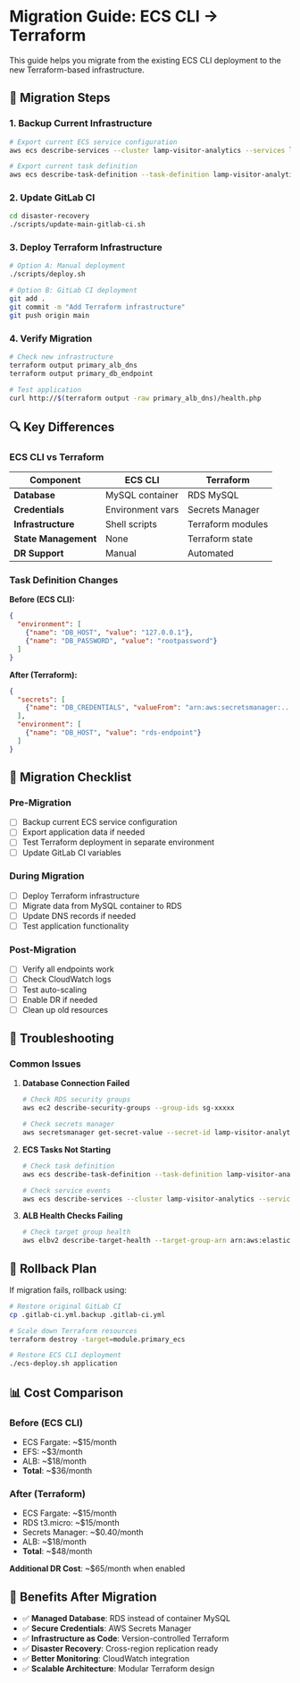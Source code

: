 # Migration Guide: ECS CLI → Terraform

This guide helps you migrate from the existing ECS CLI deployment to the new Terraform-based infrastructure.

## 🔄 Migration Steps

### 1. Backup Current Infrastructure
```bash
# Export current ECS service configuration
aws ecs describe-services --cluster lamp-visitor-analytics --services lamp-visitor-analytics > current-service.json

# Export current task definition
aws ecs describe-task-definition --task-definition lamp-visitor-analytics > current-task-def.json
```

### 2. Update GitLab CI
```bash
cd disaster-recovery
./scripts/update-main-gitlab-ci.sh
```

### 3. Deploy Terraform Infrastructure
```bash
# Option A: Manual deployment
./scripts/deploy.sh

# Option B: GitLab CI deployment
git add .
git commit -m "Add Terraform infrastructure"
git push origin main
```

### 4. Verify Migration
```bash
# Check new infrastructure
terraform output primary_alb_dns
terraform output primary_db_endpoint

# Test application
curl http://$(terraform output -raw primary_alb_dns)/health.php
```

## 🔍 Key Differences

### ECS CLI vs Terraform

| Component | ECS CLI | Terraform |
|-----------|---------|-----------|
| **Database** | MySQL container | RDS MySQL |
| **Credentials** | Environment vars | Secrets Manager |
| **Infrastructure** | Shell scripts | Terraform modules |
| **State Management** | None | Terraform state |
| **DR Support** | Manual | Automated |

### Task Definition Changes

**Before (ECS CLI):**
```json
{
  "environment": [
    {"name": "DB_HOST", "value": "127.0.0.1"},
    {"name": "DB_PASSWORD", "value": "rootpassword"}
  ]
}
```

**After (Terraform):**
```json
{
  "secrets": [
    {"name": "DB_CREDENTIALS", "valueFrom": "arn:aws:secretsmanager:..."}
  ],
  "environment": [
    {"name": "DB_HOST", "value": "rds-endpoint"}
  ]
}
```

## 🚨 Migration Checklist

### Pre-Migration
- [ ] Backup current ECS service configuration
- [ ] Export application data if needed
- [ ] Test Terraform deployment in separate environment
- [ ] Update GitLab CI variables

### During Migration
- [ ] Deploy Terraform infrastructure
- [ ] Migrate data from MySQL container to RDS
- [ ] Update DNS records if needed
- [ ] Test application functionality

### Post-Migration
- [ ] Verify all endpoints work
- [ ] Check CloudWatch logs
- [ ] Test auto-scaling
- [ ] Enable DR if needed
- [ ] Clean up old resources

## 🔧 Troubleshooting

### Common Issues

1. **Database Connection Failed**
   ```bash
   # Check RDS security groups
   aws ec2 describe-security-groups --group-ids sg-xxxxx
   
   # Check secrets manager
   aws secretsmanager get-secret-value --secret-id lamp-visitor-analytics-db-credentials
   ```

2. **ECS Tasks Not Starting**
   ```bash
   # Check task definition
   aws ecs describe-task-definition --task-definition lamp-visitor-analytics
   
   # Check service events
   aws ecs describe-services --cluster lamp-visitor-analytics --services lamp-visitor-analytics
   ```

3. **ALB Health Checks Failing**
   ```bash
   # Check target group health
   aws elbv2 describe-target-health --target-group-arn arn:aws:elasticloadbalancing:...
   ```

## 🔄 Rollback Plan

If migration fails, rollback using:

```bash
# Restore original GitLab CI
cp .gitlab-ci.yml.backup .gitlab-ci.yml

# Scale down Terraform resources
terraform destroy -target=module.primary_ecs

# Restore ECS CLI deployment
./ecs-deploy.sh application
```

## 📊 Cost Comparison

### Before (ECS CLI)
- ECS Fargate: ~$15/month
- EFS: ~$3/month
- ALB: ~$18/month
- **Total**: ~$36/month

### After (Terraform)
- ECS Fargate: ~$15/month
- RDS t3.micro: ~$15/month
- Secrets Manager: ~$0.40/month
- ALB: ~$18/month
- **Total**: ~$48/month

**Additional DR Cost**: ~$65/month when enabled

## 🎯 Benefits After Migration

- ✅ **Managed Database**: RDS instead of container MySQL
- ✅ **Secure Credentials**: AWS Secrets Manager
- ✅ **Infrastructure as Code**: Version-controlled Terraform
- ✅ **Disaster Recovery**: Cross-region replication ready
- ✅ **Better Monitoring**: CloudWatch integration
- ✅ **Scalable Architecture**: Modular Terraform design